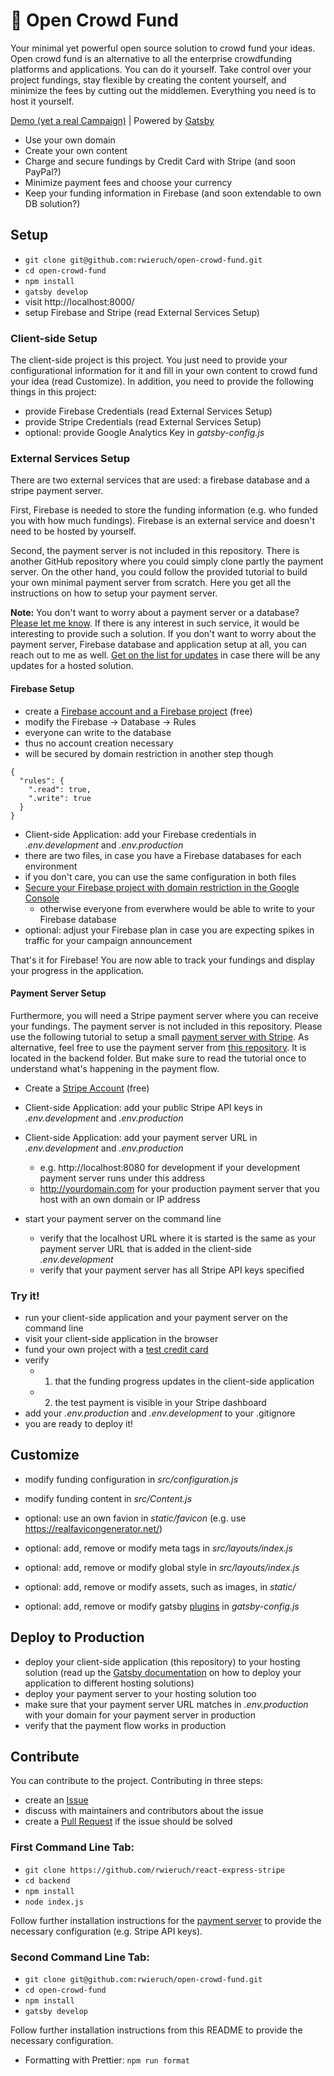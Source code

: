 # 🐣 Open Crowd Fund

Your minimal yet powerful open source solution to crowd fund your ideas. Open crowd fund is an alternative to all the enterprise crowdfunding platforms and applications. You can do it yourself. Take control over your project fundings, stay flexible by creating the content yourself, and minimize the fees by cutting out the middlemen. Everything you need is to host it yourself.

[Demo (yet a real Campaign)](https://www.concisejavascript.org/) | Powered by [Gatsby](https://github.com/gatsbyjs/gatsby)

* Use your own domain
* Create your own content
* Charge and secure fundings by Credit Card with Stripe (and soon PayPal?)
* Minimize payment fees and choose your currency
* Keep your funding information in Firebase (and soon extendable to own DB solution?)

## Setup

* `git clone git@github.com:rwieruch/open-crowd-fund.git`
* `cd open-crowd-fund`
* `npm install`
* `gatsby develop`
* visit http://localhost:8000/ 
* setup Firebase and Stripe (read External Services Setup)

### Client-side Setup

The client-side project is this project. You just need to provide your configurational information for it and fill in your own content to crowd fund your idea (read Customize). In addition, you need to provide the following things in this project:

* provide Firebase Credentials (read External Services Setup)
* provide Stripe Credentials (read External Services Setup)
* optional: provide Google Analytics Key in *gatsby-config.js*

### External Services Setup

There are two external services that are used: a firebase database and a stripe payment server.

First, Firebase is needed to store the funding information (e.g. who funded you with how much fundings). Firebase is an external service and doesn't need to be hosted by yourself.

Second, the payment server is not included in this repository. There is another GitHub repository where you could simply clone partly the payment server. On the other hand, you could follow the provided tutorial to build your own minimal payment server from scratch. Here you get all the instructions on how to setup your payment server.

**Note:** You don't want to worry about a payment server or a database? [Please let me know](mailto:opencrowdfund@gmail.com?Subject=Hello%20Open%20Crowd%20Fund). If there is any interest in such service, it would be interesting to provide such a solution. If you don't want to worry about the payment server, Firebase database and application setup at all, you can reach out to me as well. [Get on the list for updates](https://www.getrevue.co/profile/open-crowdfund) in case there will be any updates for a hosted solution.

#### Firebase Setup

* create a [Firebase account and a Firebase project](https://firebase.google.com/) (free)
* modify the Firebase -> Database -> Rules
 * everyone can write to the database
 * thus no account creation necessary
 * will be secured by domain restriction in another step though

```
{
  "rules": {
    ".read": true,
    ".write": true
  }
}
```

* Client-side Application: add your Firebase credentials in *.env.development* and *.env.production*
 * there are two files, in case you have a Firebase databases for each environment
 * if you don't care, you can use the same configuration in both files
* [Secure your Firebase project with domain restriction in the Google Console](https://stackoverflow.com/questions/35418143/how-to-restrict-firebase-data-modification)
  * otherwise everyone from everwhere would be able to write to your Firebase database
* optional: adjust your Firebase plan in case you are expecting spikes in traffic for your campaign announcement

That's it for Firebase! You are now able to track your fundings and display your progress in the application.

#### Payment Server Setup

Furthermore, you will need a Stripe payment server where you can receive your fundings. The payment server is not included in this repository. Please use the following tutorial to setup a small [payment server with Stripe](https://github.com/rwieruch/react-express-stripe). As alternative, feel free to use the payment server from [this repository](https://github.com/rwieruch/react-express-stripe). It is located in the backend folder. But make sure to read the tutorial once to understand what's happening in the payment flow.

* Create a [Stripe Account](https://stripe.com/) (free)
* Client-side Application: add your public Stripe API keys in *.env.development* and *.env.production*
* Client-side Application: add your payment server URL in *.env.development* and *.env.production*
  * e.g. http://localhost:8080 for development if your development payment server runs under this address
  * http://yourdomain.com for your production payment server that you host with an own domain or IP address

* start your payment server on the command line
  * verify that the localhost URL where it is started is the same as your payment server URL that is added in the client-side *.env.development*
  * verify that your payment server has all Stripe API keys specified

### Try it!

* run your client-side application and your payment server on the command line
* visit your client-side application in the browser
* fund your own project with a [test credit card](https://stripe.com/docs/testing#cards)
* verify 
  * 1) that the funding progress updates in the client-side application
  * 2) the test payment is visible in your Stripe dashboard
* add your *.env.production* and *.env.development* to your .gitignore
* you are ready to deploy it!

## Customize

* modify funding configuration in *src/configuration.js*
* modify funding content in *src/Content.js*

* optional: use an own favion in *static/favicon* (e.g. use https://realfavicongenerator.net/)
* optional: add, remove or modify meta tags in *src/layouts/index.js*
* optional: add, remove or modify global style in *src/layouts/index.js*
* optional: add, remove or modify assets, such as images, in *static/*
* optional: add, remove or modify gatsby [plugins](https://www.gatsbyjs.org/docs/plugins/) in *gatsby-config.js*

## Deploy to Production

* deploy your client-side application (this repository) to your hosting solution (read up the [Gatsby documentation](https://www.gatsbyjs.org) on how to deploy your application to different hosting solutions)
* deploy your payment server to your hosting solution too
* make sure that your payment server URL matches in *.env.production* with your domain for your payment server in production
* verify that the payment flow works in production

## Contribute

You can contribute to the project. Contributing in three steps:

* create an [Issue](https://github.com/rwieruch/open-crowdfund/issues)
* discuss with maintainers and contributors about the issue
* create a [Pull Request](https://github.com/rwieruch/open-crowdfund/pulls) if the issue should be solved

### First Command Line Tab:

* `git clone https://github.com/rwieruch/react-express-stripe`
* `cd backend`
* `npm install`
* `node index.js`

Follow further installation instructions for the [payment server](https://github.com/rwieruch/react-express-stripe) to provide the necessary configuration (e.g. Stripe API keys).

### Second Command Line Tab:

* `git clone git@github.com:rwieruch/open-crowd-fund.git`
* `cd open-crowd-fund`
* `npm install`
* `gatsby develop`

Follow further installation instructions from this README to provide the necessary configuration.

* Formatting with Prettier: `npm run format`
